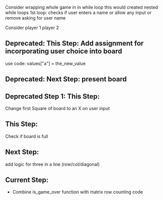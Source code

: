 Consider wrapping whole game in in while loop
this would created nested while loops
1st loop:
    checks if user enters a name
    or allow any input
    or remove asking for user name

Consider player 1 player 2

## Deprecated: This Step: Add assignment for incorporating user choice into board

use code:
    values["a"] = the_new_value

## Deprecated: Next Step: present board

## Deprecated Step 1: This Step:
Change first Square of board to an X on user input

## This Step:
Check if board is full

## Next Step:
add logic for three in a line (row/col/diagonal)

## Current Step:
- Combine is_game_over function with matrix row counting code